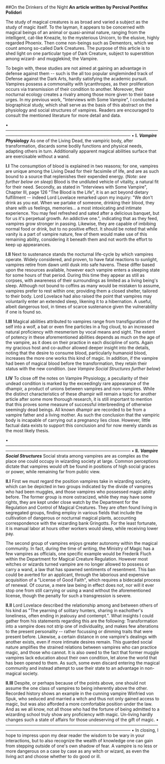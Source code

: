 ##On the Drinkers of the Night
**An article written by Percival Pontifex Polidori**

The study of magical creatures is as broad and varied a subject as the study of magic itself. To the layman, it appears to be concerned with magical beings of an animal or quasi-animal nature, ranging from the intelligent, cat-like Kneazle, to the mysterious Unicorn, to the elusive, highly regarded Phoenix. Then come non-beings such as Dementors, which we count among so-called Dark Creatures. The purpose of this article is to shed light on one particular type of Dark Creature, subject to superstition among wizard- and mugglekind; the Vampire.

To begin with, these studies are not aimed at gaining an advantage in defense against them -- such is the all too popular singleminded track of Defense against the Dark Arts, hardly satisfying the academic pursuit. Vampires possess a commonality with lycanthropes, as their proliferation occurs via transmission of their condition to another. Moreover, their nocturnal ecology creates a rivalry among those more given to their base urges.
In my previous work, "Interviews with Some Vampire", I conducted a biographical study, which shall serve as the basis of this abstract on the physiology and social structures of vampires. Readers are encouraged to consult the mentioned literature for more detail and data.

• ─────────────────────────────────────────────────────────────────────────────────────────── •
**I.** ***Vampire Physiology***
As one of the Living Dead, the vampiric body, after transformation, discards some bodily functions and physical needs, adapting others in turn.
Additionally apparent magical abilities surface that are exercisable without a wand.

**I.I**
The consumption of blood is explained in two reasons; for one, vampires are unique among the Living Dead for their facsimile of life, and are as such       bound to a source that replenishes their expended energy. (*Note: see further below on sleep*) Blood is the undiluted vehicle of vitality, a natural               fit for their need. Secondly, as stated in "Interviews with Some Vampire", Chapter III, page 126 "The Blood is the Life", it is an act beyond dietary               fulfillment -- indeed Lord Lovelace remarked upon my inquiry: "We don't drink as you eat. When we partake of someone, drinking their blood, they         share with us feelings, memories... a most intoxicating and intimate experience. You may feel refreshed and sated after a delicious banquet, but for us     it's perpetual growth. An addictive one.", indicating that as they feed, vampires grow stronger in passing. Likewise, they are capable of imbibing normal   food or drink, but to no positive effect. It should be noted that while vanity is a part of vampire nature, few of them would make use of this                 remaining ability, considering it beneath them and not worth the effort to keep up appearances.

**I.II**
Next to sustenance stands the nocturnal life-cycle by which vampires operate. Widely considered, and proven, to have fatal reactions to sunlight,             vampires retire from dawn until dusk into safe havens. These differ based upon the resources available, however each vampire enters a sleeping state       for some hours of that period. During this time they appear as still as corpses, with awareness of their surroundings as limited as a living being's sleep.
Although not bound to coffins as many would be mistaken to assume, vampires prefer to rest within one; providing them a closed shelter, tailored to       their body. Lord Lovelace had also raised the point that vampires may voluntarily enter an extended sleep, likening it to a hibernation.
A useful, albeit dangerous tool, in times of scarce sustenance given the vulnerability if one is found so.

**I.III**
Magical abilities attributed to vampires range from transfiguration of the self into a wolf, a bat or even fine particles in a fog cloud, to an                           increased natural proficiency with mesmerism by vocal means and sight. The extent of potency in these aforementioned abilities depends as much on     the age of the vampire, as it does on their practice in each discipline of sorts. Again my gracious host and co-author allowed deeper insight into the       details, noting that the desire to consume blood, particularly humanoid blood, increases the more one works this kind of magic. In addition, if the vampire had been of magical blood before the transformation, they retain their status with the new condition. (*see Vampire Social Structures further below*)

**I.IV**
To close off the notes on Vampire Physiology, a peculiarity of their undead condition is marked by the exceedingly rare appearance of the dhampir, a product of unions between vampires and non-vampires. While the distinct characteristics of these dhampir will remain a topic for another article after     some more thorough research, it is still important to mention that this proves some measure of successful interbreeding of otherwise seemingly dead     beings. All known dhampir are recorded to be from a vampire father and a living mother. As such the conclusion that the vampiric body is incapable of   carrying out a pregnancy lies close. However, little factual data exists to support this conclusion and for now merely stands as the most likely thesis.

• ─────────────────────────────────────────────────────────────────────────────────────────── •
**II.** ***Vampire Social Structures***
Social strata among vampires are as complex as the place one could occupy in wizarding society at large. Common perceptions dictate that vampires would oft be found in positions of high social graces or power, while remaining far from public view.

**II.I**
First we must regard the position vampires take in wizarding society, which can be depicted in two groups indicated by the divide of vampires who had been muggles, and those vampires who possessed magic ability before. The former group is more ostracized, while they may have some rights, they are kept under close watch by the Department for the Regulation and Control of Magical Creatures. They are often found living in segregated groups, finding employ in various fields that include the cultivation of dangerous or nocturnal magical plants, accounting correspondence with the wizarding bank Gringotts. For the least fortunate, it is manual labor at hours other workers would sleep, while receiving lower pay.

The second group of vampires enjoys greater autonomy within the magical community. In fact, during the time of writing, the Ministry of Magic has a few vampires as officials, one specific example would be Frederik Fluch within the Department for Magical Creature Regulation. However most witches or wizards turned vampire are no longer allowed to possess or carry a wand, a law that has spawned sentiments of resentment. This ban could be averted for an applicant, through the laborious and expensive acquisition of a "License of Good Faith", which requires a bidecadal process of renewal.
Of course, a mere law being in effect does not, nor will it ever stop one from still carrying or using a wand without the aforementioned license, though the penalty for such a transgression is severe.

**II.II**
Lord Lovelace described the relationship among and between others of his kind as "The yearning of solitary hunters, sharing in eachother's loneliness, often ending in jealousy and contempt.". What insights I could gather from his statements regarding this are the following:
Transformation into a vampire does not strip one of individuality, and makes few alterations to the present personality -- rather focussing or dimming traits that were present before. Likewise, a certain distance in one vampire's dealings with another exists, even if more intimate desires remain. This guarded social nature amplifies the strained relations between vampires who can practice magic, and those who cannot. It is also owed to the fact that former muggle vampires lack education about their own condition, let alone the world that has been opened to them. As such, some even discard entering the magical community and instead attempt to use their state to an advantage in non-magical society.

**II.III**
Despite, or perhaps because of the points above, one should not assume the one class of vampires to being inherently above the other. Recorded history shows an example in the cunning vampire Winfried von Spuk, who seduced and married a witch and thus not only gained access to magic, but was also afforded a more comfortable position under the law. And as we all know, not all those who had the fortune of being admitted to a wizarding school truly show any proficiency with magic. Un-living hardly changes such a state of affairs for those undeserving of the gift of magic.
• ─────────────────────────────────────────────────────────────────────────────────────────── •
In closing, I hope to impress upon my dear reader the wisdom to be wary in your interactions, but to also recognize the wealth of knowledge one can gain from stepping outside of one's own shadow of fear. A vampire is no less or more dangerous on a case by case as any witch or wizard, as even the living act and choose whether to do good or ill.